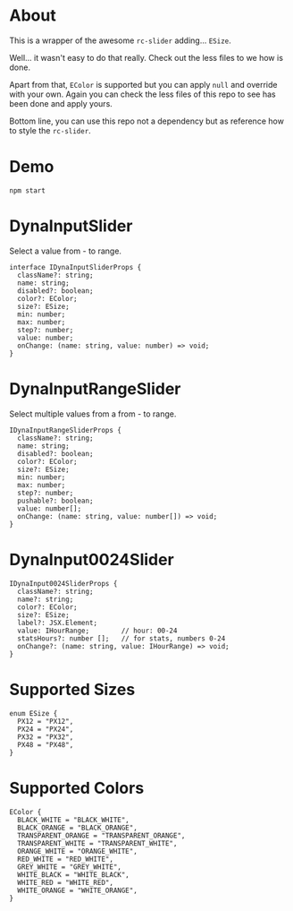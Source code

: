 # About

This is a wrapper of the awesome `rc-slider` adding... `ESize`.

Well... it wasn't easy to do that really. Check out the less files to we how is done.

Apart from that, `EColor` is supported but you can apply `null` and override with your own. Again you can check the less files of this repo to see has been done and apply yours. 

Bottom line, you can use this repo not a dependency but as reference how to style the `rc-slider`.

# Demo

`npm start`

# DynaInputSlider

Select a value from - to range.

```
interface IDynaInputSliderProps {
  className?: string;
  name: string;
  disabled?: boolean;
  color?: EColor;
  size?: ESize;
  min: number;
  max: number;
  step?: number;
  value: number;
  onChange: (name: string, value: number) => void;
}
```

# DynaInputRangeSlider

Select multiple values from a from - to range.

```
IDynaInputRangeSliderProps {
  className?: string;
  name: string;
  disabled?: boolean;
  color?: EColor;
  size?: ESize;
  min: number;
  max: number;
  step?: number;
  pushable?: boolean;
  value: number[];
  onChange: (name: string, value: number[]) => void;
}
```

# DynaInput0024Slider

```
IDynaInput0024SliderProps {
  className?: string;
  name?: string;
  color?: EColor;
  size?: ESize;
  label?: JSX.Element;
  value: IHourRange;        // hour: 00-24
  statsHours?: number [];   // for stats, numbers 0-24
  onChange?: (name: string, value: IHourRange) => void;
}
```

# Supported Sizes

```
enum ESize {
  PX12 = "PX12",
  PX24 = "PX24",
  PX32 = "PX32",
  PX48 = "PX48",
}
```

# Supported Colors

```
EColor {
  BLACK_WHITE = "BLACK_WHITE",
  BLACK_ORANGE = "BLACK_ORANGE",
  TRANSPARENT_ORANGE = "TRANSPARENT_ORANGE",
  TRANSPARENT_WHITE = "TRANSPARENT_WHITE",
  ORANGE_WHITE = "ORANGE_WHITE",
  RED_WHITE = "RED_WHITE",
  GREY_WHITE = "GREY_WHITE",
  WHITE_BLACK = "WHITE_BLACK",
  WHITE_RED = "WHITE_RED",
  WHITE_ORANGE = "WHITE_ORANGE",
}
```

